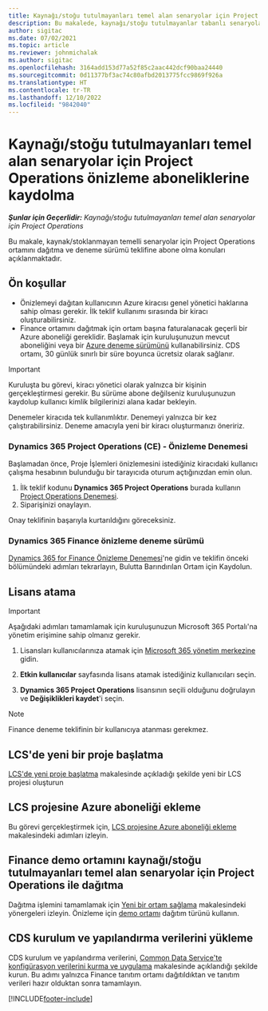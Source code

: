 ```yaml
---
title: Kaynağı/stoğu tutulmayanları temel alan senaryolar için Project Operations önizleme aboneliklerine kaydolma
description: Bu makalede, kaynağı/stoğu tutulmayanlar tabanlı senaryolar için Project Operations'a abone olma ve bu uygulamayı dağıtma hakkında bilgiler sağlanmaktadır.
author: sigitac
ms.date: 07/02/2021
ms.topic: article
ms.reviewer: johnmichalak
ms.author: sigitac
ms.openlocfilehash: 3164add153d77a52f85c2aac442dcf90baa24440
ms.sourcegitcommit: 0d11377bf3ac74c80afbd2013775fcc9869f926a
ms.translationtype: HT
ms.contentlocale: tr-TR
ms.lasthandoff: 12/10/2022
ms.locfileid: "9842040"
---
```

# <a name="sign-up-for-project-operations-preview-subscriptions-for-resource-non-stocked-scenarios"></a>Kaynağı/stoğu tutulmayanları temel alan senaryolar için Project Operations önizleme aboneliklerine kaydolma

_**Şunlar için Geçerlidir:** Kaynağı/stoğu tutulmayanları temel alan senaryolar için Project Operations_



Bu makale, kaynak/stoklanmayan temelli senaryolar için Project Operations ortamını dağıtma ve deneme sürümü teklifine abone olma konuları açıklanmaktadır.

## <a name="prerequisites"></a>Ön koşullar
- Önizlemeyi dağıtan kullanıcının Azure kiracısı genel yönetici haklarına sahip olması gerekir. İlk teklif kullanımı sırasında bir kiracı oluşturabilirsiniz. 
- Finance ortamını dağıtmak için ortam başına faturalanacak geçerli bir Azure aboneliği gereklidir. Başlamak için kuruluşunuzun mevcut aboneliğini veya bir [Azure deneme sürümünü](https://azure.microsoft.com/free/) kullanabilirsiniz. CDS ortamı, 30 günlük sınırlı bir süre boyunca ücretsiz olarak sağlanır.

> [!IMPORTANT]
> Kuruluşta bu görevi, kiracı yönetici olarak yalnızca bir kişinin gerçekleştirmesi gerekir. Bu sürüme abone değilseniz kuruluşunuzun kaydolup kullanıcı kimlik bilgilerinizi alana kadar bekleyin.
> 
> Denemeler kiracıda tek kullanımlıktır. Denemeyi yalnızca bir kez çalıştırabilirsiniz. Deneme amacıyla yeni bir kiracı oluşturmanızı öneririz.


### <a name="dynamics-365-project-operations-ce---preview-trial"></a>Dynamics 365 Project Operations (CE) - Önizleme Denemesi 

Başlamadan önce, Proje İşlemleri önizlemesini istediğiniz kiracıdaki kullanıcı çalışma hesabının bulunduğu bir tarayıcıda oturum açtığınızdan emin olun.

1. İlk teklif kodunu **Dynamics 365 Project Operations** burada kullanın [Project Operations Denemesi](https://aka.ms/try-po).
2. Siparişinizi onaylayın.

  Onay teklifinin başarıyla kurtarıldığını göreceksiniz.

### <a name="dynamics-365-finance-preview-trial"></a>Dynamics 365 Finance önizleme deneme sürümü

[Dynamics 365 for Finance Önizleme Denemesi](https://aka.ms/trypoche)'ne gidin ve teklifin önceki bölümündeki adımları tekrarlayın, Bulutta Barındırılan Ortam için Kaydolun.  

## <a name="assign-licenses"></a>Lisans atama

> [!IMPORTANT]
> Aşağıdaki adımları tamamlamak için kuruluşunuzun Microsoft 365 Portalı'na yönetim erişimine sahip olmanız gerekir.

1. Lisansları kullanıcılarınıza atamak için [Microsoft 365 yönetim merkezine](https://portal.office.com/) gidin.

2. **Etkin kullanıcılar** sayfasında lisans atamak istediğiniz kullanıcıları seçin.

3. **Dynamics 365 Project Operations** lisansının seçili olduğunu doğrulayın ve **Değişiklikleri kaydet**'i seçin.

> [!NOTE]
> Finance deneme teklifinin bir kullanıcıya atanması gerekmez.

## <a name="start-a-new-project-in-lcs"></a>LCS'de yeni bir proje başlatma

[LCS'de yeni proje başlatma](create-lcs-project.md) makalesinde açıkladığı şekilde yeni bir LCS projesi oluşturun

## <a name="add-an-azure-subscription-to-an-lcs-project"></a>LCS projesine Azure aboneliği ekleme

Bu görevi gerçekleştirmek için, [LCS projesine Azure aboneliği ekleme](resource-add-azure-subscription-lcs-project.md) makalesindeki adımları izleyin.

## <a name="deploy-finance-demo-environment-with-project-operations-for-resourcenon-stocked-scenarios"></a>Finance demo ortamını kaynağı/stoğu tutulmayanları temel alan senaryolar için Project Operations ile dağıtma

Dağıtma işlemini tamamlamak için [Yeni bir ortam sağlama](resource-provision-new-environment.md) makalesindeki yönergeleri izleyin. Önizleme için [demo ortamı](/dynamics365/fin-ops-core/dev-itpro/deployment/deploy-demo-environment) dağıtım türünü kullanın. 

## <a name="install-cds-setup-and-configuration-data"></a>CDS kurulum ve yapılandırma verilerini yükleme

CDS kurulum ve yapılandırma verilerini, [Common Data Service'te konfigürasyon verilerini kurma ve uygulama](resource-apply-pro-setup-config-data.md) makalesinde açıklandığı şekilde kurun.
Bu adımı yalnızca Finance tanıtım ortamı dağıtıldıktan ve tanıtım verileri hazır olduktan sonra tamamlayın.


[!INCLUDE[footer-include](../includes/footer-banner.md)]
